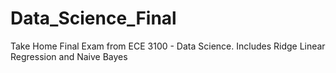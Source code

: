 # Data_Science_Final
Take Home Final Exam from ECE 3100 - Data Science.  Includes Ridge Linear Regression and Naive Bayes
